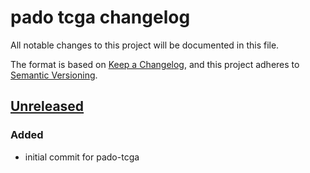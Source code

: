 # pado tcga changelog

All notable changes to this project will be documented in this file.

The format is based on [Keep a Changelog](https://keepachangelog.com/en/1.0.0/),
and this project adheres to [Semantic Versioning](https://semver.org/spec/v2.0.0.html).


## [Unreleased]
### Added
- initial commit for pado-tcga

[Unreleased]: https://github.com/ap--/pado-tcga/tree/HEAD

<!--
## [0.3.0] - 2021-03-29
### Added
- something 

### Changed
- something

### Fixed
- something

[1.2.3]: https://github.com/ap--/pado-tcga/compare/v1.2.3...v2.3.4
-->
